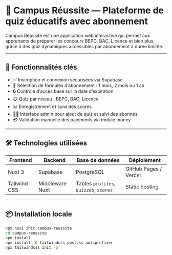 # 📘 Campus Réussite — Plateforme de quiz éducatifs avec abonnement

Campus Réussite est une application web interactive qui permet aux apprenants de préparer les concours BEPC, BAC, Licence et bien plus, grâce à des quiz dynamiques accessibles par abonnement à durée limitée.

---

## 🚀 Fonctionnalités clés

- ✅ Inscription et connexion sécurisées via Supabase
- 📆 Sélection de formules d’abonnement : 1 mois, 2 mois ou 1 an
- 🔒 Contrôle d’accès basé sur la date d’expiration
- 📋 Quiz par niveau : BEPC, BAC, Licence
- 📊 Enregistrement et suivi des scores
- 🧑‍💼 Interface admin pour ajout de quiz et suivi des abonnés
- 💳 Validation manuelle des paiements via mobile money

---

## 🛠️ Technologies utilisées

| Frontend      | Backend        | Base de données | Déploiement |
|---------------|----------------|------------------|-------------|
| Nuxt 3        | Supabase       | PostgreSQL        | GitHub Pages / Vercel |
| Tailwind CSS  | Middleware Nuxt| Tables `profiles`, `quizzes`, `scores` | Static hosting |

---

## 📦 Installation locale

```bash
npx nuxi init campus-reussite
cd campus-reussite
npm install
npm install -D tailwindcss postcss autoprefixer
npx tailwindcss init -p
